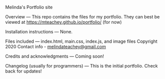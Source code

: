 Melinda's Portfolio site

Overview — This repo contains the files for my portfolio. They can best be viewed at https://mteachey.github.io/portfolio/ (for now)

Installation instructions — None.

Files included — index.html, main.css, index.js, and image files
Copyright 2020
Contact info - melindateachey@gmail.com

Credits and acknowledgments — Coming soon!

Changelog (usually for programmers) — This is the initial portfolio. Check back for updates!

